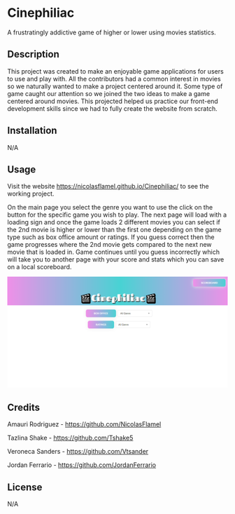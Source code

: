 # Cinephiliac

A frustratingly addictive game of higher or lower using movies statistics.

## Description

This project was created to make an enjoyable game applications for users to use and play with. All the contributors had a common interest in movies so we naturally wanted to make a project centered around it. Some type of game caught our attention so we joined the two ideas to make a game centered around movies. This projected helped us practice our front-end development skills since we had to fully create the website from scratch.

## Installation

N/A

## Usage

Visit the website https://nicolasflamel.github.io/Cinephiliac/ to see the working project.

On the main page you select the genre you want to use the click on the button for the specific game you wish to play. The next page will load with a loading sign and once the game loads 2 different movies you can select if the 2nd movie is higher or lower than the first one depending on the game type such as box office amount or ratings. If you guess correct then the game progresses where the 2nd movie gets compared to the next new movie that is loaded in. Game continues until you guess incorrectly which will take you to another page with your score and stats which you can save on a local scoreboard.

![Project Preview](./assets/images/project_preview.png)

## Credits

Amauri Rodriguez - https://github.com/NicolasFlamel

Tazlina Shake - https://github.com/Tshake5

Veroneca Sanders - https://github.com/Vtsander

Jordan Ferrario - https://github.com/JordanFerrario

## License

N/A
